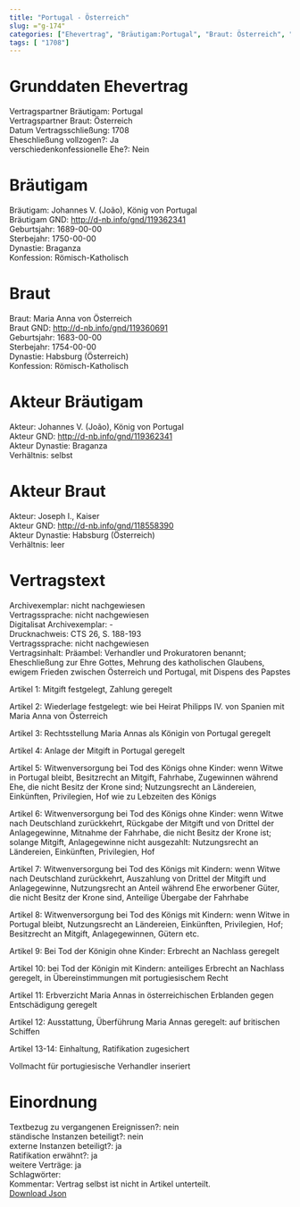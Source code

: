 ```yaml
---
title: "Portugal - Österreich"
slug: ="g-174"
categories: ["Ehevertrag", "Bräutigam:Portugal", "Braut: Österreich", "Eheschließung vollzogen?:Ja", "verschiedenkonfessionelle Ehe?:Nein", "Dynastie Bräutigam:Braganza", "Akteur Bräutigam:Johannes V. (João), König von Portugal", "Akteur Braut:Joseph I., Kaiser", "Textbezug?:nein", "Ständisch?:nein", "Ratifikation?:ja", "Sonstiges?:ja", "Bräutigam:Portugal", "Braut: Österreich"]
tags: [ "1708"]
---
```

<!--more-->

# Grunddaten Ehevertrag

Vertragspartner Bräutigam: Portugal<br>
Vertragspartner Braut: Österreich<br>
Datum Vertragsschließung: 1708<br>
Eheschließung vollzogen?: Ja<br>
verschiedenkonfessionelle Ehe?: Nein<br>
# Bräutigam

Bräutigam: Johannes V. (João), König von Portugal<br>
Bräutigam GND: http://d-nb.info/gnd/119362341<br>
Geburtsjahr: 1689-00-00<br>
Sterbejahr: 1750-00-00<br>
Dynastie: Braganza<br>
Konfession: Römisch-Katholisch<br>
# Braut

Braut: Maria Anna von Österreich<br>
Braut GND: http://d-nb.info/gnd/119360691<br>
Geburtsjahr: 1683-00-00<br>
Sterbejahr: 1754-00-00<br>
Dynastie: Habsburg (Österreich)<br>
Konfession: Römisch-Katholisch<br>
# Akteur Bräutigam

Akteur: Johannes V. (João), König von Portugal<br>
Akteur GND: http://d-nb.info/gnd/119362341<br>
Akteur Dynastie: Braganza<br>
Verhältnis: selbst<br>
# Akteur Braut

Akteur: Joseph I., Kaiser<br>
Akteur GND: http://d-nb.info/gnd/118558390<br>
Akteur Dynastie: Habsburg (Österreich)<br>
Verhältnis: leer<br>
# Vertragstext

Archivexemplar: nicht nachgewiesen<br>
Vertragssprache: nicht nachgewiesen<br>
Digitalisat Archivexemplar: -<br>
Drucknachweis: CTS 26, S. 188-193<br>
Vertragssprache: nicht nachgewiesen<br>
Vertragsinhalt: Präambel: Verhandler und Prokuratoren benannt; Eheschließung zur Ehre Gottes, Mehrung des katholischen Glaubens, ewigem Frieden zwischen Österreich und Portugal, mit Dispens des Papstes

Artikel 1: Mitgift festgelegt, Zahlung geregelt

Artikel 2: Wiederlage festgelegt: wie bei Heirat Philipps IV. von Spanien mit Maria Anna von Österreich

Artikel 3: Rechtsstellung Maria Annas als Königin von Portugal geregelt

Artikel 4: Anlage der Mitgift in Portugal geregelt

Artikel 5: Witwenversorgung bei Tod des Königs ohne Kinder: wenn Witwe in Portugal bleibt, Besitzrecht an Mitgift, Fahrhabe, Zugewinnen während Ehe, die nicht Besitz der Krone sind; Nutzungsrecht an Ländereien, Einkünften, Privilegien, Hof wie zu Lebzeiten des Königs

Artikel 6: Witwenversorgung bei Tod des Königs ohne Kinder: wenn Witwe nach Deutschland zurückkehrt, Rückgabe der Mitgift und von Drittel der Anlagegewinne, Mitnahme der Fahrhabe, die nicht Besitz der Krone ist; solange Mitgift, Anlagegewinne nicht ausgezahlt: Nutzungsrecht an Ländereien, Einkünften, Privilegien, Hof

Artikel 7: Witwenversorgung bei Tod des Königs mit Kindern: wenn Witwe nach Deutschland zurückkehrt, Auszahlung von Drittel der Mitgift und Anlagegewinne, Nutzungsrecht an Anteil während Ehe erworbener Güter, die nicht Besitz der Krone sind, Anteilige Übergabe der Fahrhabe

Artikel 8: Witwenversorgung bei Tod des Königs mit Kindern: wenn Witwe in Portugal bleibt, Nutzungsrecht an Ländereien, Einkünften, Privilegien, Hof; Besitzrecht an Mitgift, Anlagegewinnen, Gütern etc.

Artikel 9: Bei Tod der Königin ohne Kinder: Erbrecht an Nachlass geregelt

Artikel 10: bei Tod der Königin mit Kindern: anteiliges Erbrecht an Nachlass geregelt, in Übereinstimmungen mit portugiesischem Recht

Artikel 11: Erbverzicht Maria Annas in österreichischen Erblanden gegen Entschädigung geregelt

Artikel 12: Ausstattung, Überführung Maria Annas geregelt: auf britischen Schiffen 

Artikel 13-14: Einhaltung, Ratifikation zugesichert

Vollmacht für portugiesische Verhandler inseriert
<br>
# Einordnung

Textbezug zu vergangenen Ereignissen?: nein<br>
ständische Instanzen beteiligt?: nein<br>
externe Instanzen beteiligt?: ja<br>
Ratifikation erwähnt?: ja<br>
weitere Verträge: ja<br>
Schlagwörter: <br>
Kommentar: Vertrag selbst ist nicht in Artikel unterteilt.<br>
[Download Json](/vertraege/vertrag-174.json)